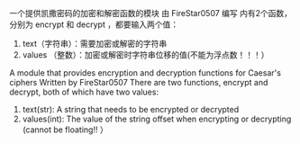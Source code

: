 一个提供凯撒密码的加密和解密函数的模块
由 FireStar0507 编写
内有2个函数，分别为  encrypt 和 decrypt ，都要输入两个值：
1. text（字符串）：需要加密或解密的字符串
2. values （整数）：加密或解密时字符串位移的值(不能为浮点数！！！）


A module that provides encryption and decryption functions for Caesar's ciphers
Written by FireStar0507
There are two functions, encrypt and decrypt, both of which have two values:
1. text(str): A string that needs to be encrypted or decrypted
2. values(int): The value of the string offset when encrypting or decrypting (cannot be floating!! ）
